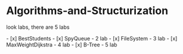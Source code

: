 # Algorithms-and-Structurization


<p class = "green">look labs, there are 5 labs</p>
- [x]  BestStudents
- [x] SpyQueue - 2 lab
- [x] FileSystem - 3 lab
- [x] MaxWeightDijkstra - 4 lab
- [x] B-Tree - 5 lab

